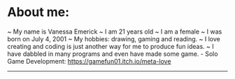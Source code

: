 # About me:
  ~ My name is Vanessa Emerick
  ~ I am 21 years old
  ~ I am a female
  ~ I was born on July 4, 2001
  ~ My hobbies: drawing, gaming and reading.
  ~ I love creating and coding is just another way for me to produce fun ideas.
  ~ I have dabbled in many programs and even have made some game.
    - Solo Game Development: https://gamefun01.itch.io/meta-love
    
----------------------------------------------------------------------------------------

